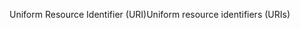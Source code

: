 <span data-ttu-id="4da72-101">Uniform Resource Identifier (URI)</span><span class="sxs-lookup"><span data-stu-id="4da72-101">Uniform resource identifiers (URIs)</span></span>